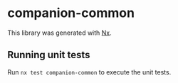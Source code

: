# companion-common

This library was generated with [Nx](https://nx.dev).

## Running unit tests

Run `nx test companion-common` to execute the unit tests.
